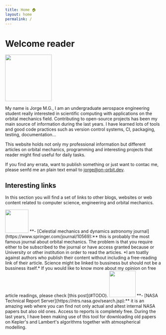 ```yaml
---
title: Home 🏠
layout: home
permalink: /
---
```


# Welcome reader

<img class="imgleft" src="{{site.url}}/resources/images/author.jpeg" style="width:150px">

My name is Jorge M.G., I am an undergraduate aerospace engineering student
really interested in scientific computing with applications on the orbital
mechanics field. Contributing to open-source projects has been my main source
of information during the last years. I have learned lots of tools and good
code practices such as version control systems, CI, packaging, testing,
documentation...

This website holds not only my professional information but different articles
on orbital mechanics, programming and interesting projects that reader might
find useful for daily tasks.

If you find any errata, want to publish something or just want to contac me,
please senfd me an plain text email to jorge@on-orbit.dev.

## Interesting links

In this section you will find a set of links to other blogs, websites or web
content related to computer science, engineering and orbital mechanics.

<img class="imgright" src="{{site.url}}/resources/images/celestial_mechanics.jpg" style="width:75px">
**- [Celestial mechanics and dynamics astronomy
journal](https://www.springer.com/journal/10569):** this is probably the most
famous journal about orbital mechanics. The problem is that you require either
to be subscribed to the journal or have access granted because or University or
other institution in order to read the articles.  *I am toatlly against authors
who publish their content without including a free-reading link of their
article. Science might be linked to bussiness but should not be a bussiness
itself.* If you would like to know more about my opinion on free article
readings, please check [this post](#TODO).

<img class="imgright" src="{{site.url}}/resources/images/nasa_ftp.png" style="width:85px">
**- [NASA Technical Report Server](https://ntrs.nasa.gov/search.jsp):** it is an
amazing web where you can find not only actual and altest internal NASA papers
but also old ones. Access to reports is completely free. During the last years,
I have been making use of this tool for downloading old papers on Kepler's and
Lambert's algorithms together with atmospherical modelling.

